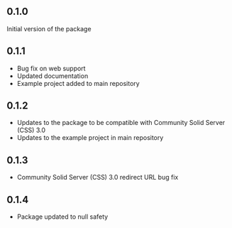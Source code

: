 ## 0.1.0

Initial version of the package

## 0.1.1

* Bug fix on web support
* Updated documentation
* Example project added to main repository

## 0.1.2

* Updates to the package to be compatible with Community Solid Server (CSS) 3.0
* Updates to the example project in main repository

## 0.1.3

* Community Solid Server (CSS) 3.0 redirect URL bug fix

## 0.1.4

* Package updated to null safety
